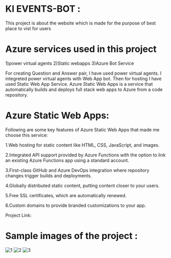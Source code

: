 # Kl EVENTS-BOT :

This project is about the website which is made for the purpose of best place to vist for users


# Azure services used in this project

1)power virtual agents 2)Static webapps 3)Azure Bot Service

For creating Question and Answer pair, I have used power virtual agents. I integreted power virtual agents with Web App bot. Then for hosting I have used Static Web App Service. Azure Static Web Apps is a service that automatically builds and deploys full stack web apps to Azure from a code repository.

# Azure Static Web Apps: 

Following are some key features of Azure Static Web Apps that made me choose this service:

1.Web hosting for static content like HTML, CSS, JavaScript, and images.

2.Integrated API support provided by Azure Functions with the option to link an existing Azure Functions app using a standard account.

3.First-class GitHub and Azure DevOps integration where repository changes trigger builds and deployments.

4.Globally distributed static content, putting content closer to your users.

5.Free SSL certificates, which are automatically renewed.

6.Custom domains to provide branded customizations to your app.

Project Link:

# Sample images of the project :

![1](https://user-images.githubusercontent.com/110717475/184291230-0d32b74d-d496-43c1-85cc-a55d11e465c3.jpg)
![2](https://user-images.githubusercontent.com/110717475/184291239-7411d732-284c-404e-a493-7aead54670ed.jpg)
![3](https://user-images.githubusercontent.com/110717475/184291242-272e5c58-c4ad-4ee2-a3a1-b68ce30bd242.jpg)

